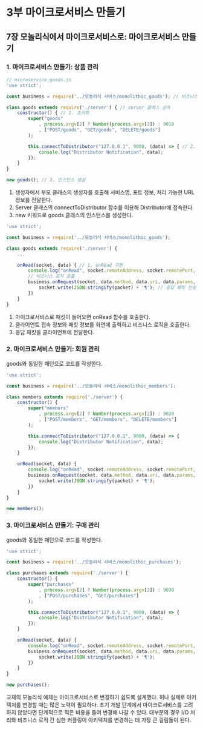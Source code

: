# 3부 마이크로서비스 만들기

## 7장 모놀리식에서 마이크로서비스로: 마이크로서비스 만들기

### 1. 마이크로서비스 만들기: 상품 관리

```javascript
// microservice_goods.js
'use strict';

const business = require('../모놀리식 서비스/monolithic_goods'); // 비즈니스 로직 참조

class goods extends require('./server') { // server 클래스 상속
    constructor() { // 1. 초기화
        super("goods"
            , process.argv[2] ? Number(process.argv[2]) : 9010
            , ["POST/goods", "GET/goods", "DELETE/goods"]
        );

        this.connectToDistributor("127.0.0.1", 9000, (data) => { // 2. Distributor 접속
            console.log("Distributor Notification", data);
        });
    }
}

new goods(); // 3. 인스턴스 생성
```

1. 생성자에서 부모 클래스의 생성자를 호출해 서비스명, 포트 정보, 처리 가능한 URL 정보를 전달한다.
2. Server 클래스의 connectToDistributor 함수를 이용해 Distributor에 접속한다.
3. new 키워드로 goods 클래스의 인스턴스를 생성한다.

```javascript
'use strict';

const business = require('../모놀리식 서비스/monolithic_goods');

class goods extends require('./server') {
    ...

    onRead(socket, data) { // 1. onRead 구현
        console.log("onRead", socket.remoteAddress, socket.remotePort, data);
        // 비즈니스 로직 호출
        business.onRequest(socket, data.method, data.uri, data.params, (s, packet) => {
            socket.write(JSON.stringify(packet) + '¶'); // 응답 패킷 전송
        })
    }
}
```

1. 마이크로서비스로 패킷이 들어오면 onRead 함수를 호출한다.
2. 클라이언트 접속 정보와 패킷 정보를 화면에 출력하고 비즈니스 로직을 호출한다.
3. 응답 패킷을 클라이언트에 전달한다.

### 2. 마이크로서비스 만들기: 회원 관리

<p>
    goods와 동일한 패턴으로 코드를 작성한다.
</p>

```javascript
'use strict';

const business = require('../모놀리식 서비스/monolithic_members');

class members extends require('./server') {
    constructor() {
        super("members"
            , process.argv[2] ? Number(process.argv[2]) : 9020
            , ["POST/members", "GET/members", "DELETE/members"]
        );

        this.connectToDistributor("127.0.0.1", 9000, (data) => {
            console.log("Distributor Notification", data);
        });
    }

    onRead(socket, data) {
        console.log("onRead", socket.remoteAddress, socket.remotePort, data);
        business.onRequest(socket, data.method, data.uri, data.params, (s, packet) => {
            socket.write(JSON.stringify(packet) + '¶');
        })
    }
}

new members();
```

### 3. 마이크로서비스 만들기: 구매 관리

<p>
    goods와 동일한 패턴으로 코드를 작성한다.
</p>

```javascript
'use strict';

const business = require('../모놀리식 서비스/monolithic_purchases');

class purchases extends require('./server') {
    constructor() {
        super("purchases"
            , process.argv[2] ? Number(process.argv[2]) : 9030
            , ["POST/purchases", "GET/purchases"]
        );

        this.connectToDistributor("127.0.0.1", 9000, (data) => {
            console.log("Distributor Notification", data);
        });
    }

    onRead(socket, data) {
        console.log("onRead", socket.remoteAddress, socket.remotePort, data);
        business.onRequest(socket, data.method, data.uri, data.params, (s, packet) => {
            socket.write(JSON.stringify(packet) + '¶');
        })
    }
}

new purchases();
```

<p>
    교재의 모놀리식 예제는 마이크로서비스로 변경하기 쉽도록 설계했다. 허나 실제로 아키텍처를 변경할 때는 많은 노력이 필요하다. 초기 개발 단계에서 마이크로서비스를 고려하지 않았다면 단계적으로 적은 비용을 들여 변경해 나갈 수 있다. 대부분의 경우 I/O 처리와 비즈니스 로직 간 심한 커플링이 아키텍처를 변경하는 데 가장 큰 걸림돌이 된다.
</p>
